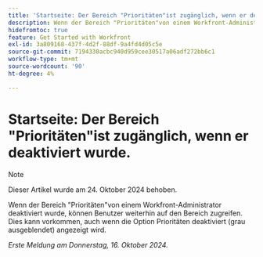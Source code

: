 ```yaml
---
title: 'Startseite: Der Bereich "Prioritäten"ist zugänglich, wenn er deaktiviert wurde.'
description: Wenn der Bereich "Prioritäten"von einem Workfront-Administrator deaktiviert wurde, können Benutzer weiterhin auf den Bereich zugreifen. Dies kann vorkommen, auch wenn die Option Prioritäten deaktiviert (grau ausgeblendet) angezeigt wird.
hidefromtoc: true
feature: Get Started with Workfront
exl-id: 3a809168-437f-4d2f-88df-9a4fd4d05c5e
source-git-commit: 7194330acbc940d959cee30517a06adf272bb6c1
workflow-type: tm+mt
source-wordcount: '90'
ht-degree: 4%

---
```


# Startseite: Der Bereich &quot;Prioritäten&quot;ist zugänglich, wenn er deaktiviert wurde.

>[!NOTE]
>
>Dieser Artikel wurde am 24. Oktober 2024 behoben.

Wenn der Bereich &quot;Prioritäten&quot;von einem Workfront-Administrator deaktiviert wurde, können Benutzer weiterhin auf den Bereich zugreifen. Dies kann vorkommen, auch wenn die Option Prioritäten deaktiviert (grau ausgeblendet) angezeigt wird.

_Erste Meldung am Donnerstag, 16. Oktober 2024._
